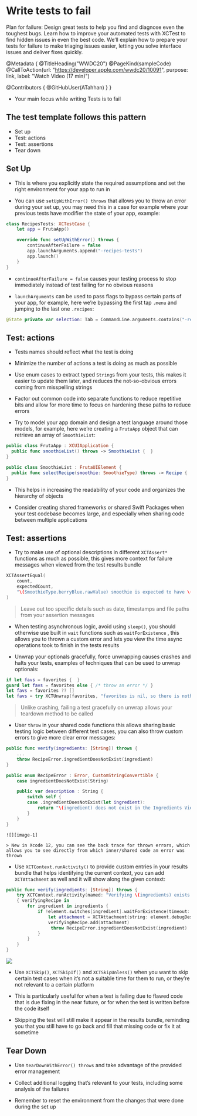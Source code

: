 # Write tests to fail

Plan for failure: Design great tests to help you find and diagnose even the toughest bugs. Learn how to improve your automated tests with XCTest to find hidden issues in even the best code. We’ll explain how to prepare your tests for failure to make triaging issues easier, letting you solve interface issues and deliver fixes quickly.

@Metadata {
   @TitleHeading("WWDC20")
   @PageKind(sampleCode)
   @CallToAction(url: "https://developer.apple.com/wwdc20/10091", purpose: link, label: "Watch Video (17 min)")

   @Contributors {
      @GitHubUser(ATahhan)
   }
}



- Your main focus while writing Tests is to fail

## The test template follows this pattern

* Set up
* Test: actions
* Test: assertions
* Tear down

## Set Up

* This is where you explicitly state the required assumptions and set the right environment for your app to run in

* You can use `setUpWithError() throws` that allows you to throw an error during your set up, you may need this in a case for example where your previous tests have modifier the state of your app, example:

```swift
class RecipesTests: XCTestCase {
	let app = FrutaApp()

	override func setUpWithError() throws {
    	continueAfterFailure = false
    	app.launchArguments.append("-recipes-tests")
    	app.launch()
	}
}
```

* `continueAfterFailure = false` causes your testing process to stop immediately instead of test failing for no obvious reasons

* `launchArguments` can be used to pass flags to bypass certain parts of your app, for example, here we’re bypassing the first tap `.menu` and jumping to the last one `.recipes`:

```swift
@State private var selection: Tab = CommandLine.arguments.contains("-recipes-tests") ? .recipes : .menu
```

## Test: actions

* Tests names should reflect what the test is doing

* Minimize the number of actions a test is doing as much as possible

* Use enum cases to extract typed `String`s from your tests, this makes it easier to update them later, and reduces the not-so-obvious errors coming from misspelling strings

* Factor out common code into separate functions to reduce repetitive bits and allow for more time to focus on hardening these paths to reduce errors

* Try to model your app domain and design a test language around those models, for example, here we’re creating a `FrutaApp` object that can retrieve an array of `SmoothieList`:

```swift
public class FrutaApp : XCUIApplication {
  public func smoothieList() throws -> SmoothieList {  }
} 

public class SmoothieList : FrutaUIElement {
  public func selectRecipe(smoothie: SmoothieType) throws -> Recipe {  }
}
```

* This helps in increasing the readability of your code and organizes the hierarchy of objects

* Consider creating shared frameworks or shared Swift Packages when your test codebase becomes large, and especially when sharing code between multiple applications

## Test: assertions

* Try to make use of optional descriptions in different `XCTAssert*` functions as much as possible, this gives more context for failure messages when viewed from the test results bundle

```swift
XCTAssertEqual(
	count, 
	expectedCount, 
	"\(SmoothieType.berryBlue.rawValue) smoothie is expected to have \(expectedCount) ingredients: \(expectedIngredients), however, there were \(count) found."
)
```
	
> Leave out too specific details such as date, timestamps and file paths from your assertion messages

* When testing asynchronous logic, avoid using `sleep()`, you should otherwise use built in `wait` functions such as `waitForExistence` , this allows you to thrown a custom error and lets you view the time async operations took to finish in the tests results

* Unwrap your optionals gracefully, force unwrapping causes crashes and halts your tests, examples of techniques that can be used to unwrap optionals:

```swift
if let favs = favorites {  }
guard let favs = favorites else { /* throw an error */ }
let favs = favorites ?? []
let favs = try XCTUnwrap(favorites, "favorites is nil, so there is nothing to count”)
```
	
> Unlike crashing, failing a test gracefully on unwrap allows your teardown method to be called

* User `throw` in your shared code functions this allows sharing basic testing logic between different test cases, you can also throw custom errors to give more clear error messages:

```swift
public func verify(ingredients: [String]) throws {
	...
	throw RecipeError.ingredientDoesNotExist(ingredient)
}

public enum RecipeError : Error, CustomStringConvertible {
	case ingredientDoesNotExist(String)

	public var description : String {
    	switch self {
    	case .ingredientDoesNotExist(let ingredient):
        	return "\(ingredient) does not exist in the Ingredients View.)"
    	}
	}
}
```
	
	![][image-1]
	
	> New in Xcode 12, you can see the back trace for thrown errors, which allows you to see directly from which inner/shared code an error was thrown 

* Use `XCTContext.runActivity()` to provide custom entries in your results bundle that helps identifying the current context, you can add `XCTAttachment` as well and it will show along the given context:

```swift
public func verify(ingredients: [String]) throws {
	try XCTContext.runActivity(named: "Verifying \(ingredients) exists in the Recipe screen.")
	{ verifyingRecipe in
    	for ingredient in ingredients {
        	if !element.switches[ingredient].waitForExistence(timeout: 5) {
            	let attachment = XCTAttachment(string: element.debugDescription)
            	verifyingRecipe.add(attachment)
            	 throw RecipeError.ingredientDoesNotExist(ingredient)
        	}
    	}
	}
}
```

![][image-2]

* Use `XCTSkip()`, `XCTSkipIf()` and `XCTSkipUnless()` when you want to skip certain test cases when it’s not a suitable time for them to run, or they’re not relevant to a certain platform

* This is particularly useful for when a test is failing due to flawed code that is due fixing in the near future, or for when the test is written before the code itself

* Skipping the test will still make it appear in the results bundle, reminding you that you still have to go back and fill that missing code or fix it at sometime

## Tear Down

* Use `tearDownWithError() throws` and take advantage of the provided error management

* Collect additional logging that’s relevant to your tests, including some analysis of the failures

* Remember to reset the environment from the changes that were done during the set up

[image-1]:	WWDC20-10091-custom_error_message
[image-2]:	WWDC20-10091-context_result_bundle
